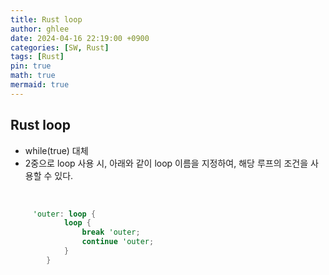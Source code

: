 ```yaml
---
title: Rust loop
author: ghlee
date: 2024-04-16 22:19:00 +0900
categories: [SW, Rust]
tags: [Rust]
pin: true
math: true
mermaid: true
---
```


## Rust loop 

- while(true) 대체
- 2중으로 loop 사용 시, 아래와 같이 loop 이름을 지정하여, 해당 루프의 조건을 사용할 수 있다.    

<br>

``` rust
     'outer: loop {
            loop {
                break 'outer;
                continue 'outer;
            }
        }
```
